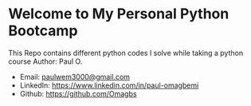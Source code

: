 # Welcome to My Personal Python Bootcamp

This Repo contains different python codes I solve while taking a python course
Author: Paul O.

- Email: paulwem3000@gmail.com
- LinkedIn: https://www.linkedin.com/in/paul-omagbemi
- Github: https://github.com/Omagbs